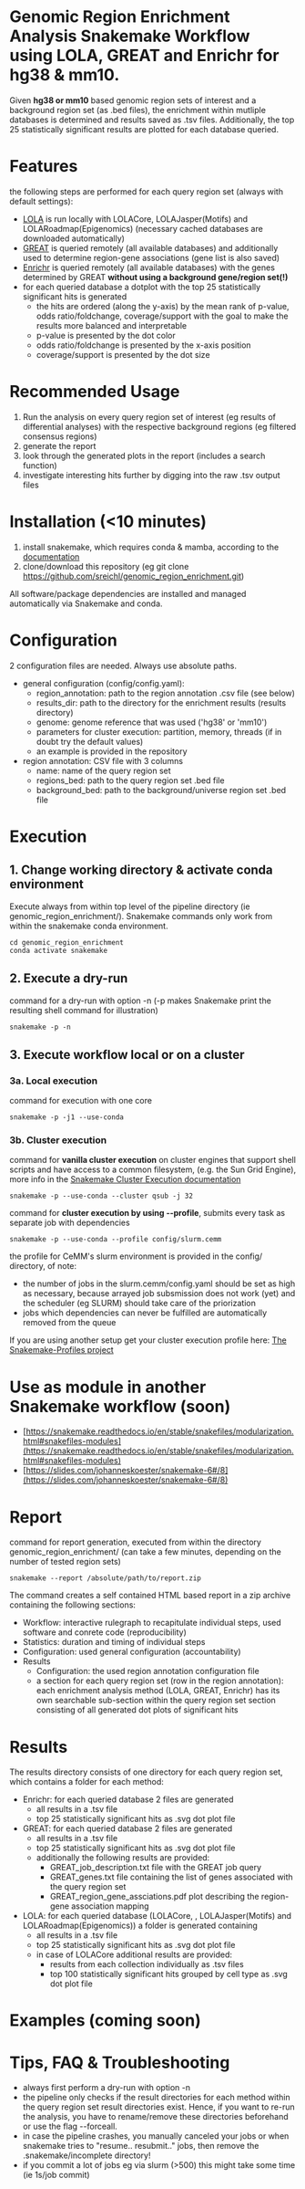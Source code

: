 # Genomic Region Enrichment Analysis Snakemake Workflow using LOLA, GREAT and Enrichr for hg38 & mm10.

Given **hg38 or mm10** based genomic region sets of interest and a background region set (as .bed files), the enrichment within mutliple databases is determined and results saved as .tsv files. Additionally, the top 25 statistically significant results are plotted for each database queried.

# Features
the following steps are performed for each query region set (always with default settings):
- [LOLA](http://lolaweb.databio.org/) is run locally with LOLACore, LOLAJasper(Motifs) and LOLARoadmap(Epigenomics) (necessary cached databases are downloaded automatically)
- [GREAT](http://great.stanford.edu/public/html/index.php) is queried remotely (all available databases) and additionally used to determine region-gene associations (gene list is also saved)
- [Enrichr](https://maayanlab.cloud/Enrichr/) is queried remotely (all available databases) with the genes determined by GREAT **without using a background gene/region set(!)**
- for each queried database a dotplot with the top 25 statistically significant hits is generated
    - the hits are ordered (along the y-axis) by the mean rank of p-value, odds ratio/foldchange, coverage/support with the goal to make the results more balanced and interpretable
    - p-value is presented by the dot color
    - odds ratio/foldchange is presented by the x-axis position
    - coverage/support is presented by the dot size

# Recommended Usage
1. Run the analysis on every query region set of interest (eg results of differential analyses) with the respective background regions (eg filtered consensus regions)
2. generate the report
3. look through the generated plots in the report (includes a search function)
4. investigate interesting hits further by digging into the raw .tsv output files

# Installation (<10 minutes)
1. install snakemake, which requires conda & mamba, according to the [documentation](https://snakemake.readthedocs.io/en/stable/getting_started/installation.html)
2. clone/download this repository (eg git clone https://github.com/sreichl/genomic_region_enrichment.git)

All software/package dependencies are installed and managed automatically via Snakemake and conda.

# Configuration
2 configuration files are needed. Always use absolute paths.
- general configuration (config/config.yaml):
    - region_annotation: path to the region annotation .csv file (see below)
    - results_dir: path to the directory for the enrichment results (results directory)
    - genome: genome reference that was used ('hg38' or 'mm10')
    - parameters for cluster execution: partition, memory, threads (if in doubt try the default values)
    - an example is provided in the repository
- region annotation: CSV file with 3 columns
    - name: name of the query region set
    - regions_bed: path to the query region set .bed file
    - background_bed: path to the background/universe region set .bed file

# Execution
## 1. Change working directory & activate conda environment
Execute always from within top level of the pipeline directory (ie genomic_region_enrichment/).
Snakemake commands only work from within the snakemake conda environment.
```
cd genomic_region_enrichment
conda activate snakemake
```
## 2. Execute a dry-run
command for a dry-run with option -n (-p makes Snakemake print the resulting shell command for illustration)
```
snakemake -p -n
```
## 3. Execute workflow local or on a cluster
### 3a. Local execution
command for execution with one core
```
snakemake -p -j1 --use-conda
```
### 3b. Cluster execution
command for **vanilla cluster execution** on cluster engines that support shell scripts and have access to a common filesystem, (e.g. the Sun Grid Engine), more info in the [Snakemake Cluster Execution documentation](https://snakemake.readthedocs.io/en/stable/executing/cluster.html)
```
snakemake -p --use-conda --cluster qsub -j 32
```

command for **cluster execution by using --profile**, submits every task as separate job with dependencies
```
snakemake -p --use-conda --profile config/slurm.cemm
```
the profile for CeMM's slurm environment is provided in the config/ directory, of note: 
- the number of jobs in the slurm.cemm/config.yaml should be set as high as necessary, because arrayed job subsmission does not work (yet) and the scheduler (eg SLURM) should take care of the priorization
- jobs which dependencies can never be fulfilled are automatically removed from the queue

If you are using another setup get your cluster execution profile here: [The Snakemake-Profiles project](https://github.com/snakemake-profiles/doc)

# Use as module in another Snakemake workflow (soon)
- [https://snakemake.readthedocs.io/en/stable/snakefiles/modularization.html#snakefiles-modules](https://snakemake.readthedocs.io/en/stable/snakefiles/modularization.html#snakefiles-modules)
- [https://slides.com/johanneskoester/snakemake-6#/8](https://slides.com/johanneskoester/snakemake-6#/8)

# Report
command for report generation, executed from within the directory genomic_region_enrichment/ (can take a few minutes, depending on the number of tested region sets)
```
snakemake --report /absolute/path/to/report.zip
```

The command creates a self contained HTML based report in a zip archive containing the following sections:
- Workflow: interactive rulegraph to recapitulate individual steps, used software and conrete code (reproducibility)
- Statistics: duration and timing of individual steps
- Configuration: used general configuration (accountability)
- Results
    - Configuration: the used region annotation configuration file
    - a section for each query region set (row in the region annotation): each enrichment analysis method (LOLA, GREAT, Enrichr) has its own searchable sub-section within the query region set section consisting of all generated dot plots of significant hits

# Results
The results directory consists of one directory for each query region set, which contains a folder for each method:
- Enrichr: for each queried database 2 files are generated
    - all results in a .tsv file
    - top 25 statistically significant hits as .svg dot plot file
- GREAT: for each queried database 2 files are generated
    - all results in a .tsv file
    - top 25 statistically significant hits as .svg dot plot file
    - additionally the following results are provided:
        - GREAT_job_description.txt file with the GREAT job query
        - GREAT_genes.txt file containing the list of genes associated with the query region set
        - GREAT_region_gene_assciations.pdf plot describing the region-gene association mapping
- LOLA: for each queried database (LOLACore, , LOLAJasper(Motifs) and LOLARoadmap(Epigenomics)) a folder is generated containing
    - all results in a .tsv file
    - top 25 statistically significant hits as .svg dot plot file
    - in case of LOLACore additional results are provided:
        - results from each collection individually as .tsv files
        - top 100 statistically significant hits grouped by cell type as .svg dot plot file


# Examples (coming soon)

# Tips, FAQ & Troubleshooting
- always first perform a dry-run with option -n
- the pipeline only checks if the result directories for each method within the query region set result directories exist. Hence, if you want to re-run the analysis, you have to rename/remove these directories beforehand or use the flag --forceall.
- in case the pipeline crashes, you manually canceled your jobs or when snakemake tries to "resume.. resubmit.." jobs, then remove the .snakemake/incomplete directory!
- if you commit a lot of jobs eg via slurm (>500) this might take some time (ie 1s/job commit)